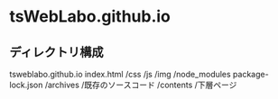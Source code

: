 # tsWebLabo.github.io

## ディレクトリ構成

tsweblabo.github.io
  index.html
  /css
  /js
  /img
  /node_modules
  package-lock.json
  /archives
    /既存のソースコード
  /contents
    /下層ページ
